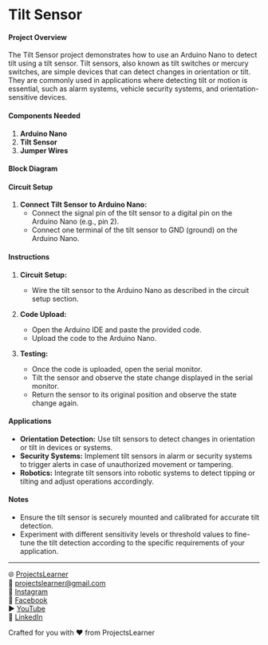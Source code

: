 # Tilt Sensor

#### Project Overview

The Tilt Sensor project demonstrates how to use an Arduino Nano to detect tilt using a tilt sensor. Tilt sensors, also known as tilt switches or mercury switches, are simple devices that can detect changes in orientation or tilt. They are commonly used in applications where detecting tilt or motion is essential, such as alarm systems, vehicle security systems, and orientation-sensitive devices.

#### Components Needed

1. **Arduino Nano**
2. **Tilt Sensor**
3. **Jumper Wires**

#### Block Diagram


#### Circuit Setup

1. **Connect Tilt Sensor to Arduino Nano:**
   - Connect the signal pin of the tilt sensor to a digital pin on the Arduino Nano (e.g., pin 2).
   - Connect one terminal of the tilt sensor to GND (ground) on the Arduino Nano.

#### Instructions

1. **Circuit Setup:**
   - Wire the tilt sensor to the Arduino Nano as described in the circuit setup section.

2. **Code Upload:**
   - Open the Arduino IDE and paste the provided code.
   - Upload the code to the Arduino Nano.

3. **Testing:**
   - Once the code is uploaded, open the serial monitor.
   - Tilt the sensor and observe the state change displayed in the serial monitor.
   - Return the sensor to its original position and observe the state change again.

#### Applications

- **Orientation Detection:** Use tilt sensors to detect changes in orientation or tilt in devices or systems.
- **Security Systems:** Implement tilt sensors in alarm or security systems to trigger alerts in case of unauthorized movement or tampering.
- **Robotics:** Integrate tilt sensors into robotic systems to detect tipping or tilting and adjust operations accordingly.

#### Notes

- Ensure the tilt sensor is securely mounted and calibrated for accurate tilt detection.
- Experiment with different sensitivity levels or threshold values to fine-tune the tilt detection according to the specific requirements of your application.

---

🌐 [ProjectsLearner](https://projectslearner.com/learn/arduino-nano-tilt-sensor)  
📧 [projectslearner@gmail.com](mailto:projectslearner@gmail.com)  
📸 [Instagram](https://www.instagram.com/projectslearner/)  
📘 [Facebook](https://www.facebook.com/projectslearner)  
▶️ [YouTube](https://www.youtube.com/@ProjectsLearner)  
📘 [LinkedIn](https://www.linkedin.com/in/projectslearner)  

Crafted for you with ❤️ from ProjectsLearner